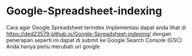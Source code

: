 # Google-Spreadsheet-indexing
Cara agar Google Spreadsheet terindex
Implementasi dapat anda lihat di https://ded23579.github.io/Google-Spreadsheet-indexing/ dengan penerapan seperti ini dapat di submit ke Google Search Console (GSC)
Anda hanya perlu merubah url google
